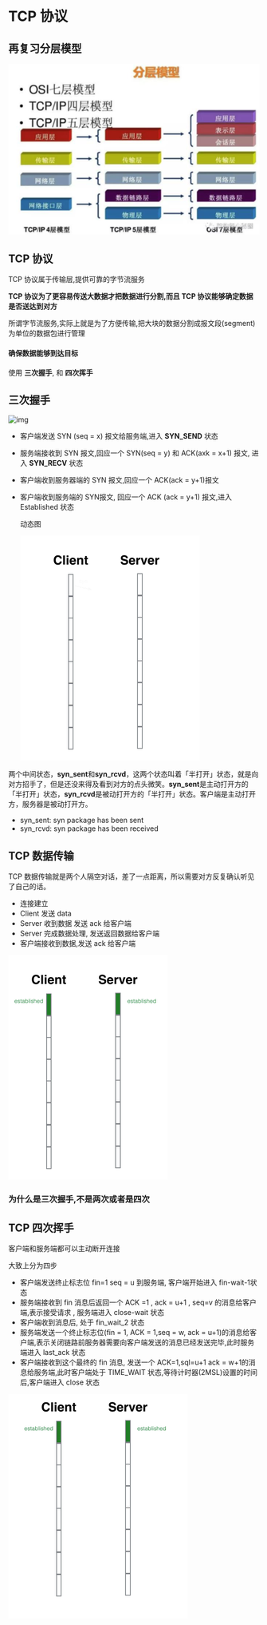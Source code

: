 # TCP 协议

## 再复习分层模型

![image-20200328155305774](assets/image-20200328155305774.png)

## TCP 协议

TCP 协议属于传输层,提供可靠的字节流服务

**TCP 协议为了更容易传送大数据才把数据进行分割,而且 TCP 协议能够确定数据是否送达到对方**

所谓字节流服务,实际上就是为了方便传输,把大块的数据分割成报文段(segment) 为单位的数据包进行管理

#### 确保数据能够到达目标

使用 **三次握手**, 和 **四次挥手**

## 三次握手

![img](https://ss0.baidu.com/6ONWsjip0QIZ8tyhnq/it/u=3233953725,3136815440&fm=173&app=25&f=JPEG?w=580&h=708&s=FD843C720B1A764D52D554DA0000E0B1)

- 客户端发送 SYN (seq = x) 报文给服务端,进入 **SYN_SEND** 状态

- 服务端接收到 SYN 报文,回应一个 SYN(seq = y) 和 ACK(axk = x+1) 报文, 进入 **SYN_RECV** 状态

- 客户端收到服务器端的 SYN 报文,回应一个 ACK(ack = y+1)报文

- 客户端收到服务端的 SYN报文, 回应一个 ACK (ack = y+1) 报文,进入 Established 状态

  动态图

  <img src="assets/640.gif" alt="img" style="zoom:50%;" />

两个中间状态，**syn_sent**和**syn_rcvd**，这两个状态叫着「半打开」状态，就是向对方招手了，但是还没来得及看到对方的点头微笑。**syn_sent**是主动打开方的「半打开」状态，**syn_rcvd**是被动打开方的「半打开」状态。客户端是主动打开方，服务器是被动打开方。

- syn_sent: syn package has been sent
- syn_rcvd: syn package has been received

## TCP 数据传输

TCP 数据传输就是两个人隔空对话，差了一点距离，所以需要对方反复确认听见了自己的话。

- 连接建立
- Client 发送 data 
- Server 收到数据  发送 ack 给客户端
- Server 完成数据处理, 发送返回数据给客户端
- 客户端接收到数据,发送 ack 给客户端

<img src="assets/640-20200328195414887.gif" alt="img" style="zoom:50%;" />



### 为什么是三次握手,不是两次或者是四次

## TCP 四次挥手

客户端和服务端都可以主动断开连接

大致上分为四步

- 客户端发送终止标志位 fin=1 seq = u 到服务端, 客户端开始进入 fin-wait-1状态
- 服务端接收到 fin 消息后返回一个 ACK =1 , ack = u+1 , seq=v 的消息给客户端,表示接受请求 , 服务端进入 close-wait 状态
- 客户端收到消息后, 处于 fin_wait_2 状态
- 服务端发送一个终止标志位(fin = 1, ACK = 1,seq = w, ack = u+1)的消息给客户端,表示关闭链路前服务器需要向客户端发送的消息已经发送完毕,此时服务端进入 last_ack 状态
- 客户端接收到这个最终的 fin 消息, 发送一个 ACK=1,sql=u+1 ack = w+1的消息给服务端,此时客户端处于 TIME_WAIT 状态,等待计时器(2MSL)设置的时间后,客户端进入 close 状态

<img src="assets/640-20200328195712940.gif" alt="img" style="zoom:50%;" />

